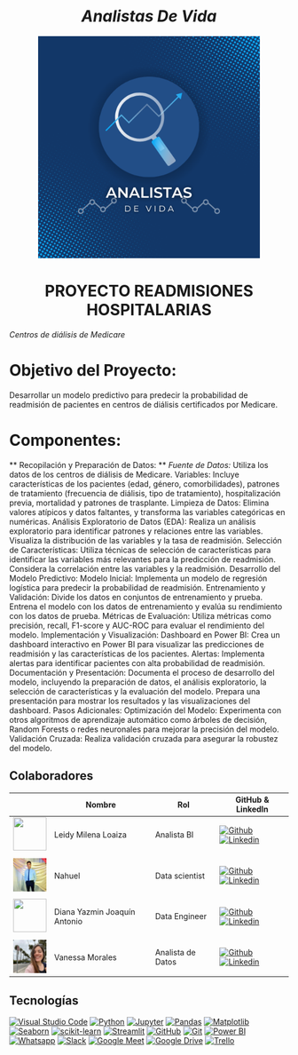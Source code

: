 ## <h1 align="center">_Analistas De Vida_</h1>


<p align="center">
  <img src="https://github.com/No-Country-simulation/c20-65-m-data-bi/blob/main/Imagenes/Blue%20and%20White%20Modern%20Digital%20Marketing%20Logo.png?raw=true" height="400">
<p align="center">


## <h1 align="center">PROYECTO READMISIONES HOSPITALARIAS</h1>
<p align="center"> 
  
*Centros de diálisis de Medicare*

# Objetivo del Proyecto:
Desarrollar un modelo predictivo para predecir la probabilidad de readmisión de pacientes en centros de diálisis certificados por Medicare.

# Componentes:
** Recopilación y Preparación de Datos: **
*Fuente de Datos:* Utiliza los datos de los centros de diálisis de Medicare.
Variables: Incluye características de los pacientes (edad, género, comorbilidades), patrones de tratamiento (frecuencia de diálisis, tipo de tratamiento), hospitalización previa, mortalidad y patrones de trasplante.
Limpieza de Datos: Elimina valores atípicos y datos faltantes, y transforma las variables categóricas en numéricas.
Análisis Exploratorio de Datos (EDA):
Realiza un análisis exploratorio para identificar patrones y relaciones entre las variables.
Visualiza la distribución de las variables y la tasa de readmisión.
Selección de Características:
Utiliza técnicas de selección de características para identificar las variables más relevantes para la predicción de readmisión.
Considera la correlación entre las variables y la readmisión.
Desarrollo del Modelo Predictivo:
Modelo Inicial: Implementa un modelo de regresión logística para predecir la probabilidad de readmisión.
Entrenamiento y Validación: Divide los datos en conjuntos de entrenamiento y prueba. Entrena el modelo con los datos de entrenamiento y evalúa su rendimiento con los datos de prueba.
Métricas de Evaluación: Utiliza métricas como precisión, recall, F1-score y AUC-ROC para evaluar el rendimiento del modelo.
Implementación y Visualización:
Dashboard en Power BI: Crea un dashboard interactivo en Power BI para visualizar las predicciones de readmisión y las características de los pacientes.
Alertas: Implementa alertas para identificar pacientes con alta probabilidad de readmisión.
Documentación y Presentación:
Documenta el proceso de desarrollo del modelo, incluyendo la preparación de datos, el análisis exploratorio, la selección de características y la evaluación del modelo.
Prepara una presentación para mostrar los resultados y las visualizaciones del dashboard.
Pasos Adicionales:
Optimización del Modelo: Experimenta con otros algoritmos de aprendizaje automático como árboles de decisión, Random Forests o redes neuronales para mejorar la precisión del modelo.
Validación Cruzada: Realiza validación cruzada para asegurar la robustez del modelo.
































































































## Colaboradores

|                         | Nombre   |   Rol                    | GitHub & LinkedIn                                                                                                                                                                                          |
| ----------------------------- | -------- | ---------------------- | ------------------------------------------------------------------------------------------------------------------------------------------------------------------------------------------------------- |
| <img width="60" height="60" src="https://avatars.githubusercontent.com/u/114260905?s=96&v=4" /> | Leidy Milena Loaiza | Analista BI  | [![Github](https://skillicons.dev/icons?i=github)](https://github.com/leymilena2531) [![Linkedin](https://skillicons.dev/icons?i=linkedin)]( https://www.linkedin.com/in/leidy-milena-loaiza)                         |
|                               |
| <img width="60" height="60" src= "https://raw.githubusercontent.com/No-Country-simulation/c20-65-m-data-bi/9644ab253c8eef2015474f904d712e2593e92b12/Imagenes/Nahuel.jpg?token=A3HXXKJXSEAA3Y5LBNY3VDTGZ5NUO"/> | Nahuel | Data scientist | [![Github](https://skillicons.dev/icons?i=github)](https://github.com/Nahuelk99) [![Linkedin](https://skillicons.dev/icons?i=linkedin)]()                         |
|                               |
| <img width="60" height="60" src="https://avatars.githubusercontent.com/u/146049325?v=4" /> | Diana Yazmin Joaquín Antonio | Data Engineer | [![Github](https://skillicons.dev/icons?i=github)](https://github.com/YazminJoandi) [![Linkedin](https://skillicons.dev/icons?i=linkedin)](https://www.linkedin.com/in/diana-yazm%C3%ADn)                         |
|                               |
| <img width="60" height="60" src="https://raw.githubusercontent.com/No-Country-simulation/c20-65-m-data-bi/9644ab253c8eef2015474f904d712e2593e92b12/Imagenes/Vanesa.jpg?token=A3HXXKMMVSVBZI5UENRSIXDGZ5NUO" /> | Vanessa Morales | Analista de Datos | [![Github](https://skillicons.dev/icons?i=github)](https://github.com/VaneM0rales) [![Linkedin](https://skillicons.dev/icons?i=linkedin)]()                         |




















## Tecnologías

[![Visual Studio Code](https://img.shields.io/badge/IDE-Visual%20Studio%20Code-blue)](https://code.visualstudio.com/)
[![Python](https://img.shields.io/badge/Language-Python-blue)](https://www.python.org/)
[![Jupyter](https://img.shields.io/badge/Notebook-Jupyter-orange)](https://jupyter.org/)
[![Pandas](https://img.shields.io/badge/Library-Pandas-brightgreen)](https://pandas.pydata.org/)
[![Matplotlib](https://img.shields.io/badge/Library-Matplotlib-blue)](https://matplotlib.org/)
[![Seaborn](https://img.shields.io/badge/Library-Seaborn-yellow)](https://seaborn.pydata.org/)
[![scikit-learn](https://img.shields.io/badge/Library-scikit--learn-red)](https://scikit-learn.org/)
[![Streamlit](https://img.shields.io/badge/Framework-Streamlit-purple)](https://streamlit.io/)
[![GitHub](https://img.shields.io/badge/Platform-GitHub-lightgrey)](https://github.com/)
[![Git](https://img.shields.io/badge/Version%20Control-Git-blue)](https://git-scm.com/)
[![Power BI](https://img.shields.io/badge/BI%20Tool-Power%20BI-yellow)](https://powerbi.microsoft.com/)
[![Whatsapp](https://img.shields.io/badge/Chat-Whatsapp-forest)](https://whatsapp.com/)
[![Slack](https://img.shields.io/badge/Chat-Slack-4A154B)](https://slack.com/)
[![Google Meet](https://img.shields.io/badge/Tool-Google%20Meet-4285F4)](https://meet.google.com/)
[![Google Drive](https://img.shields.io/badge/Tool-Google%20Drive-34A853)](https://drive.google.com/)
[![Trello](https://img.shields.io/badge/Scrum-Trello-violet)](https://trello.com/)






